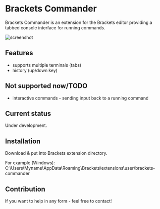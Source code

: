 Brackets Commander
==================

Brackets Commander is an extension for the Brackets editor providing a tabbed console interface for running commands.

![screenshot](https://www.mediafire.com/convkey/1a9f/33kcap43nuoq80z6g.jpg "Screenshot")

Features
--------
- supports multiple terminals (tabs)
- history (up/down key)

Not supported now/TODO
----------------------
- interactive commands - sending input back to a running command

Current status
--------------
Under development. 

Installation
------------
Download & put into Brackets extension directory.

For example (Windows): C:\Users\Myname\AppData\Roaming\Brackets\extensions\user\brackets-commander

Contribution
------------
If you want to help in any form - feel free to contact!